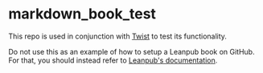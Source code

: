 # markdown_book_test

This repo is used in conjunction with [Twist](https://github.com/radar/twist-v2) to test its functionality. 

Do not use this as an example of how to setup a Leanpub book on GitHub. For that, you should instead refer to [Leanpub's documentation](https://leanpub.com/help/getting_started_sync_github).
